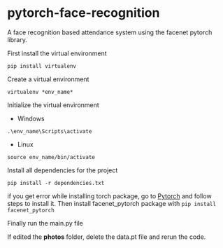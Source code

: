 # pytorch-face-recognition
A face recognition based attendance system using the facenet pytorch library.



First install the virtual environment

`pip install virtualenv`

Create a virtual environment

`virtualenv *env_name*`

Initialize the virtual environment

- Windows

`.\env_name\Scripts\activate`

- Linux

`source env_name/bin/activate`

Install all dependencies for the project

`pip install -r dependencies.txt`

if you get error while installing torch package, go to [Pytorch](ttps://pytorch.org/) and follow steps to install it.
Then install facenet_pytorch package with `pip install facenet_pytorch`

Finally run the main.py file


If edited the **photos** folder, delete the data.pt file and rerun the code.

